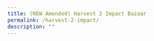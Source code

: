 ```yaml
---
title: (NEW Amended) Harvest 2 Impact Bazaar
permalink: /harvest-2-impact/
description: ""
---
```

<!--
![](/images/Events/question%20113%20-%20b2.jpg)

**Curious about the business ideas SUSS agri-preneurs are developing? Join the bazaar, listen to their pitch, and buy food made with the harvest from the SUSS Experiential Urban Farm and products from partner social enterprises!**

**Date:** 29 July, 10:00 am – 1:00 pm<br>
**Admission:** Free (registration required)<br>
**Venue:** Singapore University of Social Sciences (SUSS)<br>
**Organiser:**  Singapore University of Social Sciences (SUSS)

Join students of the SUSS Agri-preneur Incubation Programme at the Harvest 2 bazaar where they showcase their business ideas and social impact, pitch to customers, and sell their products and services. 

Come and check out what these young aspiring students are up to, and also sample some delicious food made with the fresh harvest from the SUSS Experiential Urban Farm! 

<a href="https://suss.au1.qualtrics.com/jfe/form/SV_6tatyrO03qOaOlo" target="_blank" class="btn-link">
	<img src="/images/gogreensg_website-32.png">
</a>

<style>
	.btn-link {
		display: inline-block;
	}
	
	a.btn-link[target="_blank"]:after {
		display: none;
	}
	
	.btn-link > img {
		width: 100%;
	}
</style>

-->